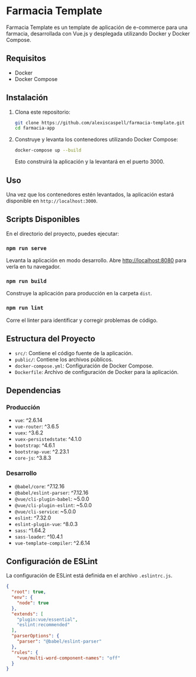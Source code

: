 # Farmacia Template

Farmacia Template es un template de aplicación de e-commerce para una farmacia, desarrollada con Vue.js y desplegada utilizando Docker y Docker Compose.

## Requisitos

- Docker
- Docker Compose

## Instalación

1. Clona este repositorio:

    ```sh
    git clone https://github.com/alexiscaspell/farmacia-template.git
    cd farmacia-app
    ```

2. Construye y levanta los contenedores utilizando Docker Compose:

    ```sh
    docker-compose up --build
    ```

    Esto construirá la aplicación y la levantará en el puerto 3000.

## Uso

Una vez que los contenedores estén levantados, la aplicación estará disponible en `http://localhost:3000`.

## Scripts Disponibles

En el directorio del proyecto, puedes ejecutar:

### `npm run serve`

Levanta la aplicación en modo desarrollo.
Abre [http://localhost:8080](http://localhost:8080) para verla en tu navegador.

### `npm run build`

Construye la aplicación para producción en la carpeta `dist`.

### `npm run lint`

Corre el linter para identificar y corregir problemas de código.

## Estructura del Proyecto

- `src/`: Contiene el código fuente de la aplicación.
- `public/`: Contiene los archivos públicos.
- `docker-compose.yml`: Configuración de Docker Compose.
- `Dockerfile`: Archivo de configuración de Docker para la aplicación.

## Dependencias

### Producción

- `vue`: ^2.6.14
- `vue-router`: ^3.6.5
- `vuex`: ^3.6.2
- `vuex-persistedstate`: ^4.1.0
- `bootstrap`: ^4.6.1
- `bootstrap-vue`: ^2.23.1
- `core-js`: ^3.8.3

### Desarrollo

- `@babel/core`: ^7.12.16
- `@babel/eslint-parser`: ^7.12.16
- `@vue/cli-plugin-babel`: ~5.0.0
- `@vue/cli-plugin-eslint`: ~5.0.0
- `@vue/cli-service`: ~5.0.0
- `eslint`: ^7.32.0
- `eslint-plugin-vue`: ^8.0.3
- `sass`: ^1.64.2
- `sass-loader`: ^10.4.1
- `vue-template-compiler`: ^2.6.14

## Configuración de ESLint

La configuración de ESLint está definida en el archivo `.eslintrc.js`.

```json
{
  "root": true,
  "env": {
    "node": true
  },
  "extends": [
    "plugin:vue/essential",
    "eslint:recommended"
  ],
  "parserOptions": {
    "parser": "@babel/eslint-parser"
  },
  "rules": {
    "vue/multi-word-component-names": "off"
  }
}
```
